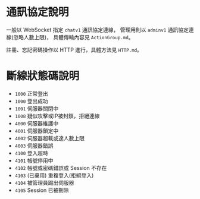 # 通訊協定說明
一般以 WebSocket 指定 `chatv1` 通訊協定連線，
管理用則以 `adminv1` 通訊協定連線(忽略人數上限)，
具體傳輸內容見 `ActionGroup.md`。

註冊、忘記密碼操作以 HTTP 進行，具體方法見 `HTTP.md`。

# 斷線狀態碼說明
* `1000` 正常登出
* `1000` 登出成功
* `1001` 伺服器關閉中
* `1008` 疑似攻擊或IP被封鎖，拒絕連線
* `4000` 伺服器維護中
* `4001` 伺服器鎖定中
* `4002` 伺服器超載或達人數上限
* `4003` 伺服器錯誤
* `4100` 登入超時
* `4101` 帳號停用中
* `4102` 帳號或密碼錯誤或 Session 不存在
* `4103` (已棄用) 重複登入(拒絕登入)
* `4104` 被管理員踢出伺服器
* `4105` Session 已被刪除